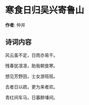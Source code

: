 # 寒食日归吴兴寄鲁山

**作者**: 仲并

## 诗词内容

风云虽不定，日雨亦易干。

残春犹凛凛，助我朝食寒。

想见芳野田，士女游班班。

去者日以疏，更为来者欢。

青红间车马，日暮醉墦间。

